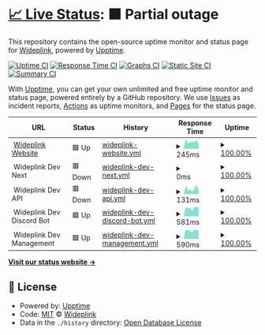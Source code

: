 # [📈 Live Status](https://status.wideplink.com): <!--live status--> **🟧 Partial outage**

This repository contains the open-source uptime monitor and status page for [Wideplink](https://wideplink.com), powered by [Upptime](https://github.com/upptime/upptime).

[![Uptime CI](https://github.com/Wideplink/status/workflows/Uptime%20CI/badge.svg)](https://github.com/Wideplink/status/actions?query=workflow%3A%22Uptime+CI%22)
[![Response Time CI](https://github.com/Wideplink/status/workflows/Response%20Time%20CI/badge.svg)](https://github.com/Wideplink/status/actions?query=workflow%3A%22Response+Time+CI%22)
[![Graphs CI](https://github.com/Wideplink/status/workflows/Graphs%20CI/badge.svg)](https://github.com/Wideplink/status/actions?query=workflow%3A%22Graphs+CI%22)
[![Static Site CI](https://github.com/Wideplink/status/workflows/Static%20Site%20CI/badge.svg)](https://github.com/Wideplink/status/actions?query=workflow%3A%22Static+Site+CI%22)
[![Summary CI](https://github.com/Wideplink/status/workflows/Summary%20CI/badge.svg)](https://github.com/Wideplink/status/actions?query=workflow%3A%22Summary+CI%22)

With [Upptime](https://upptime.js.org), you can get your own unlimited and free uptime monitor and status page, powered entirely by a GitHub repository. We use [Issues](https://github.com/Wideplink/status/issues) as incident reports, [Actions](https://github.com/Wideplink/status/actions) as uptime monitors, and [Pages](https://status.wideplink.com) for the status page.

<!--start: status pages-->
<!-- This summary is generated by Upptime (https://github.com/upptime/upptime) -->
<!-- Do not edit this manually, your changes will be overwritten -->
<!-- prettier-ignore -->
| URL | Status | History | Response Time | Uptime |
| --- | ------ | ------- | ------------- | ------ |
| <img alt="" src="https://wideplink.com/favicon.ico" height="13"> [Wideplink Website](https://wideplink.com) | 🟩 Up | [wideplink-website.yml](https://github.com/Wideplink/status/commits/HEAD/history/wideplink-website.yml) | <details><summary><img alt="Response time graph" src="./graphs/wideplink-website/response-time-week.png" height="20"> 245ms</summary><br><a href="https://status.wideplink.com/history/wideplink-website"><img alt="Response time 419" src="https://img.shields.io/endpoint?url=https%3A%2F%2Fraw.githubusercontent.com%2FWideplink%2Fstatus%2FHEAD%2Fapi%2Fwideplink-website%2Fresponse-time.json"></a><br><a href="https://status.wideplink.com/history/wideplink-website"><img alt="24-hour response time 158" src="https://img.shields.io/endpoint?url=https%3A%2F%2Fraw.githubusercontent.com%2FWideplink%2Fstatus%2FHEAD%2Fapi%2Fwideplink-website%2Fresponse-time-day.json"></a><br><a href="https://status.wideplink.com/history/wideplink-website"><img alt="7-day response time 245" src="https://img.shields.io/endpoint?url=https%3A%2F%2Fraw.githubusercontent.com%2FWideplink%2Fstatus%2FHEAD%2Fapi%2Fwideplink-website%2Fresponse-time-week.json"></a><br><a href="https://status.wideplink.com/history/wideplink-website"><img alt="30-day response time 269" src="https://img.shields.io/endpoint?url=https%3A%2F%2Fraw.githubusercontent.com%2FWideplink%2Fstatus%2FHEAD%2Fapi%2Fwideplink-website%2Fresponse-time-month.json"></a><br><a href="https://status.wideplink.com/history/wideplink-website"><img alt="1-year response time 335" src="https://img.shields.io/endpoint?url=https%3A%2F%2Fraw.githubusercontent.com%2FWideplink%2Fstatus%2FHEAD%2Fapi%2Fwideplink-website%2Fresponse-time-year.json"></a></details> | <details><summary><a href="https://status.wideplink.com/history/wideplink-website">100.00%</a></summary><a href="https://status.wideplink.com/history/wideplink-website"><img alt="All-time uptime 87.12%" src="https://img.shields.io/endpoint?url=https%3A%2F%2Fraw.githubusercontent.com%2FWideplink%2Fstatus%2FHEAD%2Fapi%2Fwideplink-website%2Fuptime.json"></a><br><a href="https://status.wideplink.com/history/wideplink-website"><img alt="24-hour uptime 100.00%" src="https://img.shields.io/endpoint?url=https%3A%2F%2Fraw.githubusercontent.com%2FWideplink%2Fstatus%2FHEAD%2Fapi%2Fwideplink-website%2Fuptime-day.json"></a><br><a href="https://status.wideplink.com/history/wideplink-website"><img alt="7-day uptime 100.00%" src="https://img.shields.io/endpoint?url=https%3A%2F%2Fraw.githubusercontent.com%2FWideplink%2Fstatus%2FHEAD%2Fapi%2Fwideplink-website%2Fuptime-week.json"></a><br><a href="https://status.wideplink.com/history/wideplink-website"><img alt="30-day uptime 100.00%" src="https://img.shields.io/endpoint?url=https%3A%2F%2Fraw.githubusercontent.com%2FWideplink%2Fstatus%2FHEAD%2Fapi%2Fwideplink-website%2Fuptime-month.json"></a><br><a href="https://status.wideplink.com/history/wideplink-website"><img alt="1-year uptime 73.26%" src="https://img.shields.io/endpoint?url=https%3A%2F%2Fraw.githubusercontent.com%2FWideplink%2Fstatus%2FHEAD%2Fapi%2Fwideplink-website%2Fuptime-year.json"></a></details>
| <img alt="" src="https://wideplink.com/favicon.ico" height="13"> Wideplink Dev Next | 🟥 Down | [wideplink-dev-next.yml](https://github.com/Wideplink/status/commits/HEAD/history/wideplink-dev-next.yml) | <details><summary><img alt="Response time graph" src="./graphs/wideplink-dev-next/response-time-week.png" height="20"> 0ms</summary><br><a href="https://status.wideplink.com/history/wideplink-dev-next"><img alt="Response time 202" src="https://img.shields.io/endpoint?url=https%3A%2F%2Fraw.githubusercontent.com%2FWideplink%2Fstatus%2FHEAD%2Fapi%2Fwideplink-dev-next%2Fresponse-time.json"></a><br><a href="https://status.wideplink.com/history/wideplink-dev-next"><img alt="24-hour response time 0" src="https://img.shields.io/endpoint?url=https%3A%2F%2Fraw.githubusercontent.com%2FWideplink%2Fstatus%2FHEAD%2Fapi%2Fwideplink-dev-next%2Fresponse-time-day.json"></a><br><a href="https://status.wideplink.com/history/wideplink-dev-next"><img alt="7-day response time 0" src="https://img.shields.io/endpoint?url=https%3A%2F%2Fraw.githubusercontent.com%2FWideplink%2Fstatus%2FHEAD%2Fapi%2Fwideplink-dev-next%2Fresponse-time-week.json"></a><br><a href="https://status.wideplink.com/history/wideplink-dev-next"><img alt="30-day response time 0" src="https://img.shields.io/endpoint?url=https%3A%2F%2Fraw.githubusercontent.com%2FWideplink%2Fstatus%2FHEAD%2Fapi%2Fwideplink-dev-next%2Fresponse-time-month.json"></a><br><a href="https://status.wideplink.com/history/wideplink-dev-next"><img alt="1-year response time 0" src="https://img.shields.io/endpoint?url=https%3A%2F%2Fraw.githubusercontent.com%2FWideplink%2Fstatus%2FHEAD%2Fapi%2Fwideplink-dev-next%2Fresponse-time-year.json"></a></details> | <details><summary><a href="https://status.wideplink.com/history/wideplink-dev-next">100.00%</a></summary><a href="https://status.wideplink.com/history/wideplink-dev-next"><img alt="All-time uptime 99.33%" src="https://img.shields.io/endpoint?url=https%3A%2F%2Fraw.githubusercontent.com%2FWideplink%2Fstatus%2FHEAD%2Fapi%2Fwideplink-dev-next%2Fuptime.json"></a><br><a href="https://status.wideplink.com/history/wideplink-dev-next"><img alt="24-hour uptime 100.00%" src="https://img.shields.io/endpoint?url=https%3A%2F%2Fraw.githubusercontent.com%2FWideplink%2Fstatus%2FHEAD%2Fapi%2Fwideplink-dev-next%2Fuptime-day.json"></a><br><a href="https://status.wideplink.com/history/wideplink-dev-next"><img alt="7-day uptime 100.00%" src="https://img.shields.io/endpoint?url=https%3A%2F%2Fraw.githubusercontent.com%2FWideplink%2Fstatus%2FHEAD%2Fapi%2Fwideplink-dev-next%2Fuptime-week.json"></a><br><a href="https://status.wideplink.com/history/wideplink-dev-next"><img alt="30-day uptime 100.00%" src="https://img.shields.io/endpoint?url=https%3A%2F%2Fraw.githubusercontent.com%2FWideplink%2Fstatus%2FHEAD%2Fapi%2Fwideplink-dev-next%2Fuptime-month.json"></a><br><a href="https://status.wideplink.com/history/wideplink-dev-next"><img alt="1-year uptime 100.00%" src="https://img.shields.io/endpoint?url=https%3A%2F%2Fraw.githubusercontent.com%2FWideplink%2Fstatus%2FHEAD%2Fapi%2Fwideplink-dev-next%2Fuptime-year.json"></a></details>
| <img alt="" src="https://wideplink.com/favicon.ico" height="13"> Wideplink Dev API | 🟥 Down | [wideplink-dev-api.yml](https://github.com/Wideplink/status/commits/HEAD/history/wideplink-dev-api.yml) | <details><summary><img alt="Response time graph" src="./graphs/wideplink-dev-api/response-time-week.png" height="20"> 131ms</summary><br><a href="https://status.wideplink.com/history/wideplink-dev-api"><img alt="Response time 223" src="https://img.shields.io/endpoint?url=https%3A%2F%2Fraw.githubusercontent.com%2FWideplink%2Fstatus%2FHEAD%2Fapi%2Fwideplink-dev-api%2Fresponse-time.json"></a><br><a href="https://status.wideplink.com/history/wideplink-dev-api"><img alt="24-hour response time 106" src="https://img.shields.io/endpoint?url=https%3A%2F%2Fraw.githubusercontent.com%2FWideplink%2Fstatus%2FHEAD%2Fapi%2Fwideplink-dev-api%2Fresponse-time-day.json"></a><br><a href="https://status.wideplink.com/history/wideplink-dev-api"><img alt="7-day response time 131" src="https://img.shields.io/endpoint?url=https%3A%2F%2Fraw.githubusercontent.com%2FWideplink%2Fstatus%2FHEAD%2Fapi%2Fwideplink-dev-api%2Fresponse-time-week.json"></a><br><a href="https://status.wideplink.com/history/wideplink-dev-api"><img alt="30-day response time 115" src="https://img.shields.io/endpoint?url=https%3A%2F%2Fraw.githubusercontent.com%2FWideplink%2Fstatus%2FHEAD%2Fapi%2Fwideplink-dev-api%2Fresponse-time-month.json"></a><br><a href="https://status.wideplink.com/history/wideplink-dev-api"><img alt="1-year response time 135" src="https://img.shields.io/endpoint?url=https%3A%2F%2Fraw.githubusercontent.com%2FWideplink%2Fstatus%2FHEAD%2Fapi%2Fwideplink-dev-api%2Fresponse-time-year.json"></a></details> | <details><summary><a href="https://status.wideplink.com/history/wideplink-dev-api">100.00%</a></summary><a href="https://status.wideplink.com/history/wideplink-dev-api"><img alt="All-time uptime 99.82%" src="https://img.shields.io/endpoint?url=https%3A%2F%2Fraw.githubusercontent.com%2FWideplink%2Fstatus%2FHEAD%2Fapi%2Fwideplink-dev-api%2Fuptime.json"></a><br><a href="https://status.wideplink.com/history/wideplink-dev-api"><img alt="24-hour uptime 100.00%" src="https://img.shields.io/endpoint?url=https%3A%2F%2Fraw.githubusercontent.com%2FWideplink%2Fstatus%2FHEAD%2Fapi%2Fwideplink-dev-api%2Fuptime-day.json"></a><br><a href="https://status.wideplink.com/history/wideplink-dev-api"><img alt="7-day uptime 100.00%" src="https://img.shields.io/endpoint?url=https%3A%2F%2Fraw.githubusercontent.com%2FWideplink%2Fstatus%2FHEAD%2Fapi%2Fwideplink-dev-api%2Fuptime-week.json"></a><br><a href="https://status.wideplink.com/history/wideplink-dev-api"><img alt="30-day uptime 100.00%" src="https://img.shields.io/endpoint?url=https%3A%2F%2Fraw.githubusercontent.com%2FWideplink%2Fstatus%2FHEAD%2Fapi%2Fwideplink-dev-api%2Fuptime-month.json"></a><br><a href="https://status.wideplink.com/history/wideplink-dev-api"><img alt="1-year uptime 100.00%" src="https://img.shields.io/endpoint?url=https%3A%2F%2Fraw.githubusercontent.com%2FWideplink%2Fstatus%2FHEAD%2Fapi%2Fwideplink-dev-api%2Fuptime-year.json"></a></details>
| <img alt="" src="https://wideplink.com/favicon.ico" height="13"> Wideplink Dev Discord Bot | 🟩 Up | [wideplink-dev-discord-bot.yml](https://github.com/Wideplink/status/commits/HEAD/history/wideplink-dev-discord-bot.yml) | <details><summary><img alt="Response time graph" src="./graphs/wideplink-dev-discord-bot/response-time-week.png" height="20"> 581ms</summary><br><a href="https://status.wideplink.com/history/wideplink-dev-discord-bot"><img alt="Response time 580" src="https://img.shields.io/endpoint?url=https%3A%2F%2Fraw.githubusercontent.com%2FWideplink%2Fstatus%2FHEAD%2Fapi%2Fwideplink-dev-discord-bot%2Fresponse-time.json"></a><br><a href="https://status.wideplink.com/history/wideplink-dev-discord-bot"><img alt="24-hour response time 621" src="https://img.shields.io/endpoint?url=https%3A%2F%2Fraw.githubusercontent.com%2FWideplink%2Fstatus%2FHEAD%2Fapi%2Fwideplink-dev-discord-bot%2Fresponse-time-day.json"></a><br><a href="https://status.wideplink.com/history/wideplink-dev-discord-bot"><img alt="7-day response time 581" src="https://img.shields.io/endpoint?url=https%3A%2F%2Fraw.githubusercontent.com%2FWideplink%2Fstatus%2FHEAD%2Fapi%2Fwideplink-dev-discord-bot%2Fresponse-time-week.json"></a><br><a href="https://status.wideplink.com/history/wideplink-dev-discord-bot"><img alt="30-day response time 575" src="https://img.shields.io/endpoint?url=https%3A%2F%2Fraw.githubusercontent.com%2FWideplink%2Fstatus%2FHEAD%2Fapi%2Fwideplink-dev-discord-bot%2Fresponse-time-month.json"></a><br><a href="https://status.wideplink.com/history/wideplink-dev-discord-bot"><img alt="1-year response time 542" src="https://img.shields.io/endpoint?url=https%3A%2F%2Fraw.githubusercontent.com%2FWideplink%2Fstatus%2FHEAD%2Fapi%2Fwideplink-dev-discord-bot%2Fresponse-time-year.json"></a></details> | <details><summary><a href="https://status.wideplink.com/history/wideplink-dev-discord-bot">100.00%</a></summary><a href="https://status.wideplink.com/history/wideplink-dev-discord-bot"><img alt="All-time uptime 99.80%" src="https://img.shields.io/endpoint?url=https%3A%2F%2Fraw.githubusercontent.com%2FWideplink%2Fstatus%2FHEAD%2Fapi%2Fwideplink-dev-discord-bot%2Fuptime.json"></a><br><a href="https://status.wideplink.com/history/wideplink-dev-discord-bot"><img alt="24-hour uptime 100.00%" src="https://img.shields.io/endpoint?url=https%3A%2F%2Fraw.githubusercontent.com%2FWideplink%2Fstatus%2FHEAD%2Fapi%2Fwideplink-dev-discord-bot%2Fuptime-day.json"></a><br><a href="https://status.wideplink.com/history/wideplink-dev-discord-bot"><img alt="7-day uptime 100.00%" src="https://img.shields.io/endpoint?url=https%3A%2F%2Fraw.githubusercontent.com%2FWideplink%2Fstatus%2FHEAD%2Fapi%2Fwideplink-dev-discord-bot%2Fuptime-week.json"></a><br><a href="https://status.wideplink.com/history/wideplink-dev-discord-bot"><img alt="30-day uptime 100.00%" src="https://img.shields.io/endpoint?url=https%3A%2F%2Fraw.githubusercontent.com%2FWideplink%2Fstatus%2FHEAD%2Fapi%2Fwideplink-dev-discord-bot%2Fuptime-month.json"></a><br><a href="https://status.wideplink.com/history/wideplink-dev-discord-bot"><img alt="1-year uptime 99.98%" src="https://img.shields.io/endpoint?url=https%3A%2F%2Fraw.githubusercontent.com%2FWideplink%2Fstatus%2FHEAD%2Fapi%2Fwideplink-dev-discord-bot%2Fuptime-year.json"></a></details>
| <img alt="" src="https://wideplink.com/favicon.ico" height="13"> Wideplink Dev Management | 🟩 Up | [wideplink-dev-management.yml](https://github.com/Wideplink/status/commits/HEAD/history/wideplink-dev-management.yml) | <details><summary><img alt="Response time graph" src="./graphs/wideplink-dev-management/response-time-week.png" height="20"> 590ms</summary><br><a href="https://status.wideplink.com/history/wideplink-dev-management"><img alt="Response time 582" src="https://img.shields.io/endpoint?url=https%3A%2F%2Fraw.githubusercontent.com%2FWideplink%2Fstatus%2FHEAD%2Fapi%2Fwideplink-dev-management%2Fresponse-time.json"></a><br><a href="https://status.wideplink.com/history/wideplink-dev-management"><img alt="24-hour response time 569" src="https://img.shields.io/endpoint?url=https%3A%2F%2Fraw.githubusercontent.com%2FWideplink%2Fstatus%2FHEAD%2Fapi%2Fwideplink-dev-management%2Fresponse-time-day.json"></a><br><a href="https://status.wideplink.com/history/wideplink-dev-management"><img alt="7-day response time 590" src="https://img.shields.io/endpoint?url=https%3A%2F%2Fraw.githubusercontent.com%2FWideplink%2Fstatus%2FHEAD%2Fapi%2Fwideplink-dev-management%2Fresponse-time-week.json"></a><br><a href="https://status.wideplink.com/history/wideplink-dev-management"><img alt="30-day response time 568" src="https://img.shields.io/endpoint?url=https%3A%2F%2Fraw.githubusercontent.com%2FWideplink%2Fstatus%2FHEAD%2Fapi%2Fwideplink-dev-management%2Fresponse-time-month.json"></a><br><a href="https://status.wideplink.com/history/wideplink-dev-management"><img alt="1-year response time 545" src="https://img.shields.io/endpoint?url=https%3A%2F%2Fraw.githubusercontent.com%2FWideplink%2Fstatus%2FHEAD%2Fapi%2Fwideplink-dev-management%2Fresponse-time-year.json"></a></details> | <details><summary><a href="https://status.wideplink.com/history/wideplink-dev-management">100.00%</a></summary><a href="https://status.wideplink.com/history/wideplink-dev-management"><img alt="All-time uptime 99.91%" src="https://img.shields.io/endpoint?url=https%3A%2F%2Fraw.githubusercontent.com%2FWideplink%2Fstatus%2FHEAD%2Fapi%2Fwideplink-dev-management%2Fuptime.json"></a><br><a href="https://status.wideplink.com/history/wideplink-dev-management"><img alt="24-hour uptime 100.00%" src="https://img.shields.io/endpoint?url=https%3A%2F%2Fraw.githubusercontent.com%2FWideplink%2Fstatus%2FHEAD%2Fapi%2Fwideplink-dev-management%2Fuptime-day.json"></a><br><a href="https://status.wideplink.com/history/wideplink-dev-management"><img alt="7-day uptime 100.00%" src="https://img.shields.io/endpoint?url=https%3A%2F%2Fraw.githubusercontent.com%2FWideplink%2Fstatus%2FHEAD%2Fapi%2Fwideplink-dev-management%2Fuptime-week.json"></a><br><a href="https://status.wideplink.com/history/wideplink-dev-management"><img alt="30-day uptime 100.00%" src="https://img.shields.io/endpoint?url=https%3A%2F%2Fraw.githubusercontent.com%2FWideplink%2Fstatus%2FHEAD%2Fapi%2Fwideplink-dev-management%2Fuptime-month.json"></a><br><a href="https://status.wideplink.com/history/wideplink-dev-management"><img alt="1-year uptime 99.98%" src="https://img.shields.io/endpoint?url=https%3A%2F%2Fraw.githubusercontent.com%2FWideplink%2Fstatus%2FHEAD%2Fapi%2Fwideplink-dev-management%2Fuptime-year.json"></a></details>

<!--end: status pages-->

[**Visit our status website →**](https://status.wideplink.com)

## 📄 License

- Powered by: [Upptime](https://github.com/upptime/upptime)
- Code: [MIT](./LICENSE) © [Wideplink](https://wideplink.com)
- Data in the `./history` directory: [Open Database License](https://opendatacommons.org/licenses/odbl/1-0/)

